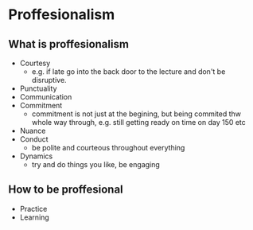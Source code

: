 # Proffesionalism

## What is proffesionalism
- Courtesy
    - e.g. if late go into the back door to the lecture and don't be disruptive.
- Punctuality
- Communication
- Commitment
    - commitment is not just at the begining, but being commited thw whole way through, e.g. still getting ready on time on day 150 etc
- Nuance
- Conduct
    - be polite and courteous throughout everything
- Dynamics
    - try and do things you like, be engaging

## How to be proffesional

- Practice
- Learning